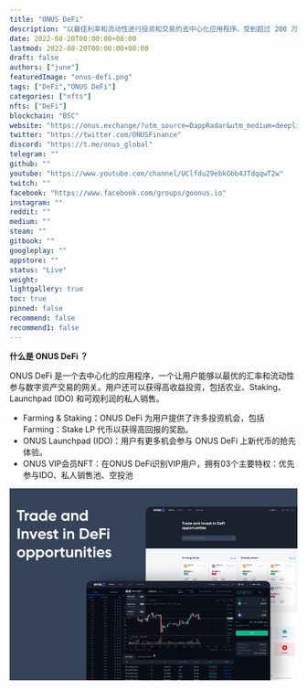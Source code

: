 ```yaml
---
title: "ONUS DeFi"
description: "以最佳利率和流动性进行投资和交易的去中心化应用程序。受到超过 200 万用户的信赖！"
date: 2022-08-20T00:00:00+08:00
lastmod: 2022-08-20T00:00:00+08:00
draft: false
authors: ["june"]
featuredImage: "onus-defi.png"
tags: ["DeFi","ONUS DeFi"]
categories: ["nfts"]
nfts: ["DeFi"]
blockchain: "BSC"
website: "https://onus.exchange/?utm_source=DappRadar&utm_medium=deeplink&utm_campaign=visit-website"
twitter: "https://twitter.com/ONUSFinance"
discord: "https://t.me/onus_global"
telegram: ""
github: ""
youtube: "https://www.youtube.com/channel/UClfdu29ebkGbb4JTdqqwT2w"
twitch: ""
facebook: "https://www.facebook.com/groups/goonus.io"
instagram: ""
reddit: ""
medium: ""
steam: ""
gitbook: ""
googleplay: ""
appstore: ""
status: "Live"
weight: 
lightgallery: true
toc: true
pinned: false
recommend: false
recommend1: false
---
```


**什么是 ONUS DeFi ？**

ONUS DeFi 是一个去中心化的应用程序，一个让用户能够以最优的汇率和流动性参与数字资产交易的网关。用户还可以获得高收益投资，包括农业、Staking、Launchpad (IDO) 和可观利润的私人销售。  

- Farming & Staking：ONUS DeFi 为用户提供了许多投资机会，包括 Farming：Stake LP 代币以获得高回报的奖励。  
- ONUS Launchpad (IDO)：用户有更多机会参与 ONUS DeFi 上新代币的抢先体验。  
- ONUS VIP会员NFT：在ONUS DeFi识别VIP用户，拥有03个主要特权：优先参与IDO、私人销售池、空投池

![ONUS DeFi](13.png)